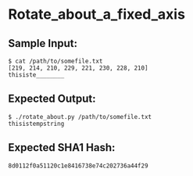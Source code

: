 # Rotate_about_a_fixed_axis

## Sample Input:

```
$ cat /path/to/somefile.txt
[219, 214, 210, 229, 221, 230, 228, 210]
thisiste________
```
## Expected Output:

```
$ ./rotate_about.py /path/to/somefile.txt
thisistempstring
```
## Expected SHA1 Hash:

```
8d0112f0a51120c1e8416738e74c202736a44f29
```
